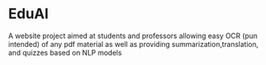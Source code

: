# EduAI
A website project aimed at students and professors allowing easy OCR (pun intended) of any pdf material as well as providing summarization,translation, and quizzes based on NLP models
